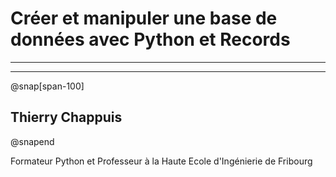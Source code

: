 # Créer et manipuler une base de données avec Python et Records

---


---
@snap[span-100]
## Thierry Chappuis
@snapend

Formateur Python et Professeur à la Haute Ecole d'Ingénierie de Fribourg



